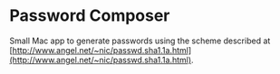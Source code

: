 Password Composer
=================

Small Mac app to generate passwords using the scheme described at
[http://www.angel.net/~nic/passwd.sha1.1a.html](http://www.angel.net/~nic/passwd.sha1.1a.html).

